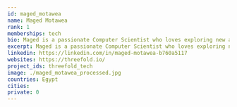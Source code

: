 ```yaml
---
id: maged_motawea
name: Maged Motawea
rank: 1
memberships: tech
bio: Maged is a passionate Computer Scientist who loves exploring new areas in life and technology. Software Developer fell in love with Threefold because threefold is the future of technology.
excerpt: Maged is a passionate Computer Scientist who loves exploring new areas in life and technology.
linkedin: https://linkedin.com/in/maged-motawea-b760a5117
websites: https://threefold.io/
project_ids: threefold_tech
image: ./maged_motawea_processed.jpg
countries: Egypt
cities:
private: 0
---
```

